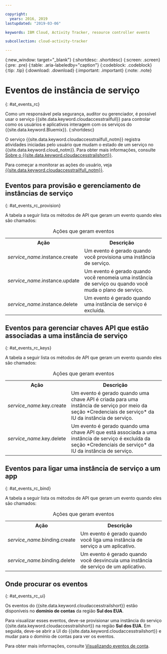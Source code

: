 ```yaml
---

copyright:
  years: 2016, 2019
lastupdated: "2019-03-06"

keywords: IBM Cloud, Activity Tracker, resource controller events

subcollection: cloud-activity-tracker

---
```


{:new_window: target="_blank"}
{:shortdesc: .shortdesc}
{:screen: .screen}
{:pre: .pre}
{:table: .aria-labeledby="caption"}
{:codeblock: .codeblock}
{:tip: .tip}
{:download: .download}
{:important: .important}
{:note: .note}

# Eventos de instância de serviço  
{: #at_events_rc}

Como um responsável pela segurança, auditor ou gerenciador, é possível usar o serviço {{site.data.keyword.cloudaccesstrailfull}} para controlar como os usuários e aplicativos interagem com os serviços do {{site.data.keyword.Bluemix}}. 
{:shortdesc}

O serviço {{site.data.keyword.cloudaccesstrailfull_notm}} registra atividades iniciadas pelo usuário que mudam o estado de um serviço no {{site.data.keyword.cloud_notm}}. Para obter mais informações, consulte [Sobre o {{site.data.keyword.cloudaccesstrailshort}}](/docs/services/cloud-activity-tracker?topic=cloud-activity-tracker-activity_tracker_ov#activity_tracker_ov).

Para começar a monitorar as ações do usuário, veja [{{site.data.keyword.cloudaccesstrailfull_notm}}](/docs/services/cloud-activity-tracker?topic=cloud-activity-tracker-getting-started-with-cla#getting-started-with-cla). 


## Eventos para provisão e gerenciamento de instâncias de serviço
{: #at_events_rc_provision}

A tabela a seguir lista os métodos de API que geram um evento quando eles são chamados:

<table>
  <caption>Ações que geram eventos</caption>
  <tr>
    <th>Ação</th>
	  <th>Descrição</th>
  </tr>
  <tr>
    <td><i>service_name</i>.instance.create</td>
	  <td>Um evento é gerado quando você provisiona uma instância de serviço.</td>
  </tr>
  <tr>
    <td><i>service_name</i>.instance.update</td>
	  <td>Um evento é gerado quando você renomeia uma instância de serviço ou quando você muda o plano de serviço.</td>
  </tr>
  <tr>
    <td><i>service_name</i>.instance.delete</td>
	  <td>Um evento é gerado quando uma instância de serviço é excluída.</td>
  </tr>
</table>


##  Eventos para gerenciar chaves API que estão associadas a uma instância de serviço
{: #at_events_rc_keys}

A tabela a seguir lista os métodos de API que geram um evento quando eles são chamados:

<table>
  <caption>Ações que geram eventos</caption>
  <tr>
    <th>Ação</th>
	  <th>Descrição</th>
  </tr>
  <tr>
    <td><i>service_name</i>.key.create</td>
	  <td>Um evento é gerado quando uma chave API é criada para uma instância de serviço por meio da seção *Credenciais de serviço* da IU da instância de serviço.</td>
  </tr>
  <tr>
    <td><i>service_name</i>.key.delete</td>
	  <td>Um evento é gerado quando uma chave API que está associada a uma instância de serviço é excluída da seção *Credenciais de serviço* da IU da instância de serviço.</td>
  </tr>
</table>

##  Eventos para ligar uma instância de serviço a um app
{: #at_events_rc_bind}

A tabela a seguir lista os métodos de API que geram um evento quando eles são chamados:

<table>
  <caption>Ações que geram eventos</caption>
  <tr>
    <th>Ação</th>
	  <th>Descrição</th>
  </tr>
  <tr>
    <td><i>service_name</i>.binding.create</td>
	  <td>Um evento é gerado quando você liga uma instância de serviço a um aplicativo.</td>
  </tr>
  <tr>
    <td><i>service_name</i>.binding.delete</td>
	  <td>Um evento é gerado quando você desvincula uma instância de serviço de um aplicativo.</td>
  </tr>
</table>




## Onde procurar os eventos
{: #at_events_rc_ui}

Os eventos do {{site.data.keyword.cloudaccesstrailshort}} estão disponíveis no **domínio de contas** da região **Sul dos EUA**.

Para visualizar esses eventos, deve-se provisionar uma instância do serviço {{site.data.keyword.cloudaccesstrailshort}} na região **Sul dos EUA**. Em seguida, deve-se abrir a UI do {{site.data.keyword.cloudaccesstrailshort}} e mudar para o domínio de contas para ver os eventos. 

Para obter mais informações, consulte [Visualizando eventos de conta](/docs/services/cloud-activity-tracker/how-to/manage-events-ui?topic=cloud-activity-tracker-view_acc_events#view_acc_events_account_events).



